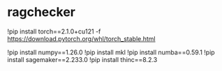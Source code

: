 # ragchecker

!pip install torch==2.1.0+cu121 -f https://download.pytorch.org/whl/torch_stable.html

!pip install numpy==1.26.0
!pip install mkl
!pip install numba==0.59.1
!pip install sagemaker==2.233.0
!pip install thinc==8.2.3

